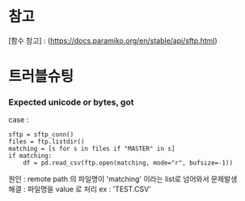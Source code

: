 # 참고  
[함수 참고] : (https://docs.paramiko.org/en/stable/api/sftp.html)



# 트러블슈팅

### Expected unicode or bytes, got

case : 
```
sftp = sftp_conn()    
files = ftp.listdir()   
matching = [s for s in files if "MASTER" in s]
if matching:  
    df = pd.read_csv(ftp.open(matching, mode="r", bufsize=-1))
```

원인 : remote path 의 파일명이 'matching' 이라는 list로 넘어와서 문제발생  
해결 : 파일명을 value 로 처리 ex : 'TEST.CSV' 


